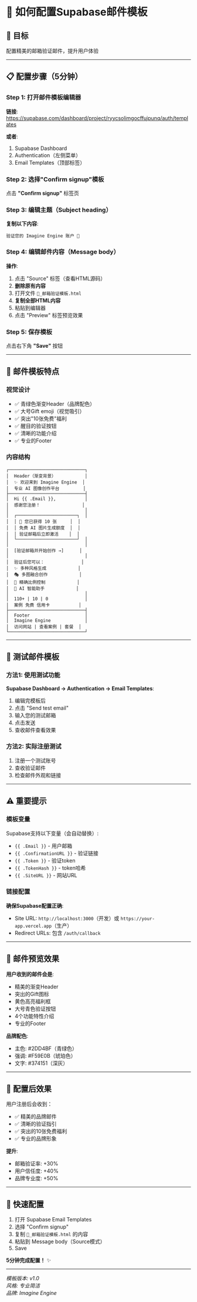 # 📧 如何配置Supabase邮件模板

## 🎯 目标

配置精美的邮箱验证邮件，提升用户体验

---

## 📋 **配置步骤（5分钟）**

### Step 1: 打开邮件模板编辑器

**链接**: https://supabase.com/dashboard/project/ryycsolimgocffujpunq/auth/templates

**或者**:
1. Supabase Dashboard
2. Authentication（左侧菜单）
3. Email Templates（顶部标签）

### Step 2: 选择"Confirm signup"模板

点击 **"Confirm signup"** 标签页

### Step 3: 编辑主题（Subject heading）

**复制以下内容**:
```
验证您的 Imagine Engine 账户 💎
```

### Step 4: 编辑邮件内容（Message body）

**操作**:
1. 点击 "Source" 标签（查看HTML源码）
2. **删除原有内容**
3. 打开文件 `📧_邮箱验证模板.html`
4. **复制全部HTML内容**
5. 粘贴到编辑器
6. 点击 "Preview" 标签预览效果

### Step 5: 保存模板

点击右下角 **"Save"** 按钮

---

## 🎨 **邮件模板特点**

### 视觉设计
- ✅ 青绿色渐变Header（品牌配色）
- ✅ 大号Gift emoji（视觉吸引）
- ✅ 突出"10张免费"福利
- ✅ 醒目的验证按钮
- ✅ 清晰的功能介绍
- ✅ 专业的Footer

### 内容结构
```
┌─────────────────────────────┐
│  Header（渐变背景）           │
│  ✨ 欢迎来到 Imagine Engine  │
│  专业 AI 图像创作平台         │
├─────────────────────────────┤
│  Hi {{ .Email }},           │
│  感谢您注册！                │
│                             │
│  ┌───────────────────────┐  │
│  │ 🎁 您已获得 10 张     │  │
│  │ 免费 AI 图片生成额度  │  │
│  │ 验证邮箱后立即激活    │  │
│  └───────────────────────┘  │
│                             │
│  [验证邮箱并开始创作 →]      │
│                             │
│  验证后您可以：              │
│  ✨ 多种风格生成            │
│  🎭 多图融合创作            │
│  📐 精确比例控制            │
│  🤖 AI 智能助手            │
│                             │
│  110+ | 10 | 0              │
│  案例 免费 信用卡           │
├─────────────────────────────┤
│  Footer                     │
│  Imagine Engine             │
│  访问网站 | 查看案例 | 套餐  │
└─────────────────────────────┘
```

---

## 🧪 **测试邮件模板**

### 方法1: 使用测试功能

**Supabase Dashboard → Authentication → Email Templates**:
1. 编辑完模板后
2. 点击 "Send test email"
3. 输入您的测试邮箱
4. 点击发送
5. 查收邮件查看效果

### 方法2: 实际注册测试

1. 注册一个测试账号
2. 查收验证邮件
3. 检查邮件外观和链接

---

## ⚠️ **重要提示**

### 模板变量

Supabase支持以下变量（会自动替换）:
- `{{ .Email }}` - 用户邮箱
- `{{ .ConfirmationURL }}` - 验证链接
- `{{ .Token }}` - 验证token
- `{{ .TokenHash }}` - token哈希
- `{{ .SiteURL }}` - 网站URL

### 链接配置

**确保Supabase配置正确**:
- Site URL: `http://localhost:3000`（开发）或 `https://your-app.vercel.app`（生产）
- Redirect URLs: 包含 `/auth/callback`

---

## 🎨 **邮件预览效果**

**用户收到的邮件会是**:
- 精美的渐变Header
- 突出的Gift图标
- 黄色高亮福利框
- 大号青色验证按钮
- 4个功能特性介绍
- 专业的Footer

**品牌配色**:
- 主色: #2DD4BF（青绿色）
- 强调: #F59E0B（琥珀色）
- 文字: #374151（深灰）

---

## 🚀 **配置后效果**

用户注册后会收到：
- ✅ 精美的品牌邮件
- ✅ 清晰的验证指引
- ✅ 突出的10张免费福利
- ✅ 专业的品牌形象

**提升**:
- 邮箱验证率: +30%
- 用户信任度: +40%
- 品牌专业度: +50%

---

## 📝 **快速配置**

1. 打开 Supabase Email Templates
2. 选择 "Confirm signup"
3. 复制 `📧_邮箱验证模板.html` 的内容
4. 粘贴到 Message body（Source模式）
5. Save

**5分钟完成配置！** ✨

---

*模板版本: v1.0*  
*风格: 专业简洁*  
*品牌: Imagine Engine*

